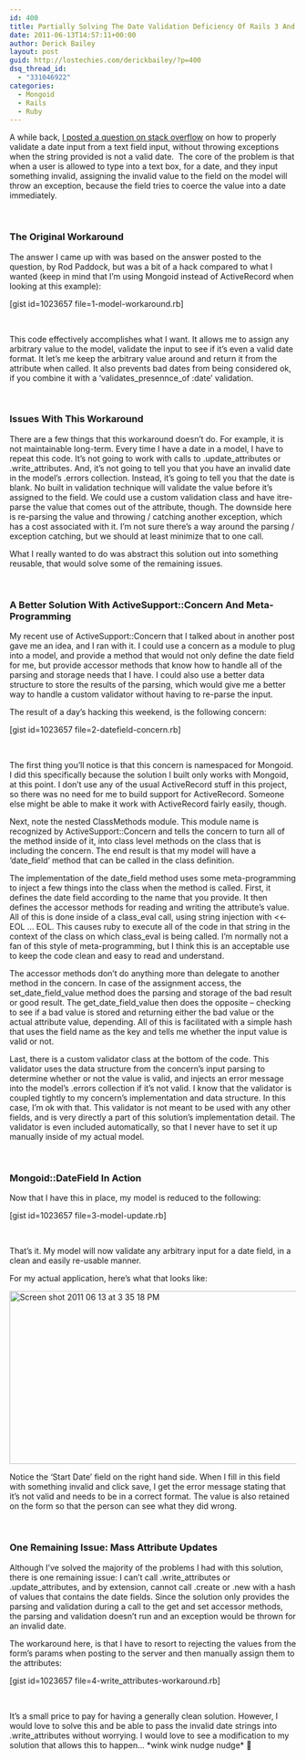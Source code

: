 ```yaml
---
id: 400
title: Partially Solving The Date Validation Deficiency Of Rails 3 And Mongoid 2 Models
date: 2011-06-13T14:57:11+00:00
author: Derick Bailey
layout: post
guid: http://lostechies.com/derickbailey/?p=400
dsq_thread_id:
  - "331046922"
categories:
  - Mongoid
  - Rails
  - Ruby
---
```

A while back, [I posted a question on stack overflow](http://stackoverflow.com/questions/4221574/date-validation-in-rails-3) on how to properly validate a date input from a text field input, without throwing exceptions when the string provided is not a valid date.  The core of the problem is that when a user is allowed to type into a text box, for a date, and they input something invalid, assigning the invalid value to the field on the model will throw an exception, because the field tries to coerce the value into a date immediately.

 

### The Original Workaround

The answer I came up with was based on the answer posted to the question, by Rod Paddock, but was a bit of a hack compared to what I wanted (keep in mind that I&#8217;m using Mongoid instead of ActiveRecord when looking at this example):

[gist id=1023657 file=1-model-workaround.rb]

 

This code effectively accomplishes what I want. It allows me to assign any arbitrary value to the model, validate the input to see if it&#8217;s even a valid date format. It let&#8217;s me keep the arbitrary value around and return it from the attribute when called. It also prevents bad dates from being considered ok, if you combine it with a &#8216;validates\_presennce\_of :date&#8217; validation.

 

### Issues With This Workaround

There are a few things that this workaround doesn&#8217;t do. For example, it is not maintainable long-term. Every time I have a date in a model, I have to repeat this code. It&#8217;s not going to work with calls to .update\_attributes or .write\_attributes. And, it&#8217;s not going to tell you that you have an invalid date in the model&#8217;s .errors collection. Instead, it&#8217;s going to tell you that the date is blank. No built in validation technique will validate the value before it&#8217;s assigned to the field. We could use a custom validation class and have itre-parse the value that comes out of the attribute, though. The downside here is re-parsing the value and throwing / catching another exception, which has a cost associated with it. I&#8217;m not sure there&#8217;s a way around the parsing / exception catching, but we should at least minimize that to one call.

What I really wanted to do was abstract this solution out into something reusable, that would solve some of the remaining issues.

 

### A Better Solution With ActiveSupport::Concern And Meta-Programming

My recent use of ActiveSupport::Concern that I talked about in another post gave me an idea, and I ran with it. I could use a concern as a module to plug into a model, and provide a method that would not only define the date field for me, but provide accessor methods that know how to handle all of the parsing and storage needs that I have. I could also use a better data structure to store the results of the parsing, which would give me a better way to handle a custom validator without having to re-parse the input.

The result of a day&#8217;s hacking this weekend, is the following concern:

[gist id=1023657 file=2-datefield-concern.rb]

 

The first thing you&#8217;ll notice is that this concern is namespaced for Mongoid. I did this specifically because the solution I built only works with Mongoid, at this point. I don&#8217;t use any of the usual ActiveRecord stuff in this project, so there was no need for me to build support for ActiveRecord. Someone else might be able to make it work with ActiveRecord fairly easily, though.

Next, note the nested ClassMethods module. This module name is recognized by ActiveSupport::Concern and tells the concern to turn all of the method inside of it, into class level methods on the class that is including the concern. The end result is that my model will have a &#8216;date_field&#8217; method that can be called in the class definition.

The implementation of the date\_field method uses some meta-programming to inject a few things into the class when the method is called. First, it defines the date field according to the name that you provide. It then defines the accessor methods for reading and writing the attribute&#8217;s value. All of this is done inside of a class\_eval call, using string injection with <<-EOL &#8230; EOL. This causes ruby to execute all of the code in that string in the context of the class on which class_eval is being called. I&#8217;m normally not a fan of this style of meta-programming, but I think this is an acceptable use to keep the code clean and easy to read and understand.

The accessor methods don&#8217;t do anything more than delegate to another method in the concern. In case of the assignment access, the set\_date\_field\_value method does the parsing and storage of the bad result or good result. The get\_date\_field\_value then does the opposite &#8211; checking to see if a bad value is stored and returning either the bad value or the actual attribute value, depending. All of this is facilitated with a simple hash that uses the field name as the key and tells me whether the input value is valid or not.

Last, there is a custom validator class at the bottom of the code. This validator uses the data structure from the concern&#8217;s input parsing to determine whether or not the value is valid, and injects an error message into the model&#8217;s .errors collection if it&#8217;s not valid. I know that the validator is coupled tightly to my concern&#8217;s implementation and data structure. In this case, I&#8217;m ok with that. This validator is not meant to be used with any other fields, and is very directly a part of this solution&#8217;s implementation detail. The validator is even included automatically, so that I never have to set it up manually inside of my actual model.

 

### Mongoid::DateField In Action

Now that I have this in place, my model is reduced to the following:

[gist id=1023657 file=3-model-update.rb]

 

That&#8217;s it. My model will now validate any arbitrary input for a date field, in a clean and easily re-usable manner.

For my actual application, here&#8217;s what that looks like:

<img title="Screen shot 2011-06-13 at 3.35.18 PM.png" src="http://lostechies.com/derickbailey/files/2011/06/Screen-shot-2011-06-13-at-3.35.18-PM.png" border="0" alt="Screen shot 2011 06 13 at 3 35 18 PM" width="600" height="303" />

Notice the &#8216;Start Date&#8217; field on the right hand side. When I fill in this field with something invalid and click save, I get the error message stating that it&#8217;s not valid and needs to be in a correct format. The value is also retained on the form so that the person can see what they did wrong.

 

### One Remaining Issue: Mass Attribute Updates

Although I&#8217;ve solved the majority of the problems I had with this solution, there is one remaining issue: I can&#8217;t call .write\_attributes or .update\_attributes, and by extension, cannot call .create or .new with a hash of values that contains the date fields. Since the solution only provides the parsing and validation during a call to the get and set accessor methods, the parsing and validation doesn&#8217;t run and an exception would be thrown for an invalid date.

The workaround here, is that I have to resort to rejecting the values from the form&#8217;s params when posting to the server and then manually assign them to the attributes:

[gist id=1023657 file=4-write_attributes-workaround.rb]

 

It&#8217;s a small price to pay for having a generally clean solution. However, I would love to solve this and be able to pass the invalid date strings into .write_attributes without worrying. I would love to see a modification to my solution that allows this to happen&#8230; \*wink wink nudge nudge\* 🙂
